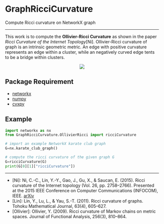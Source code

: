 # GraphRicciCurvature
Compute Ricci curvature on NetworkX graph


-----
This work is to compute the **Ollivier-Ricci Curvature** as shown in the paper *Ricci Curvature of the Internet Topology*[Ni]. 
Ollivier-Ricci curvature of graph is an intrinsic geometric metric. An edge with positive curvature represents an edge within a cluster, while an negatively curved edge tents to be a bridge within clusters. 
<p align="center"> 
<img src="http://www3.cs.stonybrook.edu/~chni/img/3967-graph-gray-small.png">
</p>


## Package Requirement

* [networkx](https://github.com/networkx/networkx)
* [numpy](https://github.com/numpy/numpy)
* [cvxpy](https://github.com/cvxgrp/cvxpy)

## Example

```python
import networkx as nx
from GraphRicciCurvature.OllivierRicci import ricciCurvature

# import an example NetworkX karate club graph
G=nx.karate_club_graph()

# compute the ricci curvature of the given graph G
G=ricciCurvature(G)
print(G[0][1]["ricciCurvature"])

```

-----

- [Ni]: Ni, C.-C., Lin, Y.-Y., Gao, J., Gu, X., & Saucan, E. (2015). Ricci curvature of the Internet topology (Vol. 26, pp. 2758–2766). Presented at the 2015 IEEE Conference on Computer Communications (INFOCOM), IEEE. [arXiv](https://arxiv.org/abs/1501.04138)
- [Lin]: Lin, Y., Lu, L., & Yau, S.-T. (2011). Ricci curvature of graphs. Tohoku Mathematical Journal, 63(4), 605–627.
- [Ollivier]: Ollivier, Y. (2009). Ricci curvature of Markov chains on metric spaces. Journal of Functional Analysis, 256(3), 810–864.